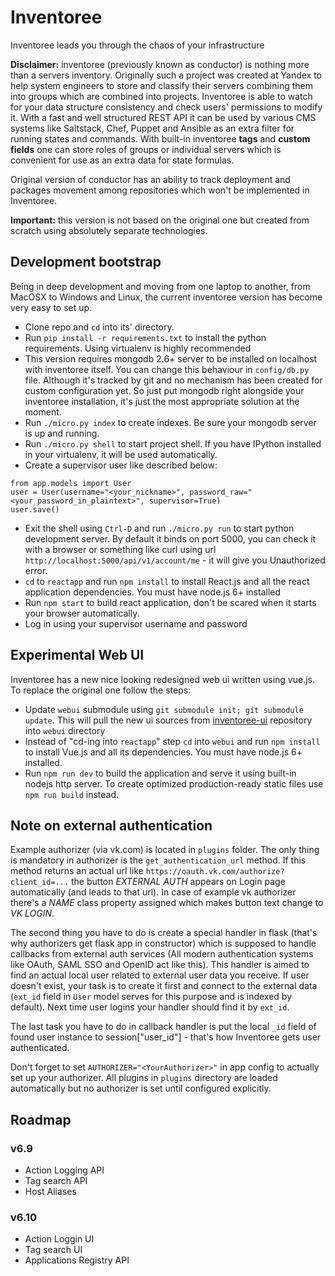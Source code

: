 # Inventoree

Inventoree leads you through the chaos of your infrastructure

**Disclaimer:** inventoree (previously known as conductor) is nothing more than a servers inventory. Originally such a project was created at Yandex to help system engineers to store and classify their servers combining them into groups which are combined into projects. Inventoree is able to watch for your data structure consistency and check users' permissions to modify it. With a fast and well structured REST API it can be used by various CMS systems like Saltstack, Chef, Puppet and Ansible as an extra filter for running states and commands. With built-in inventoree **tags** and **custom fields** one can store roles of groups or individual servers which is convenient for use as an extra data for state formulas.

Original version of conductor has an ability to track deployment and packages movement among repositories which won't be implemented in Inventoree.

**Important:** this version is not based on the original one but created from scratch using absolutely separate technologies.

## Development bootstrap

Being in deep development and moving from one laptop to another, from MacOSX to Windows and Linux, the current inventoree version has become very easy to set up. 

 * Clone repo and `cd` into its' directory. 
 * Run `pip install -r requirements.txt` to install the python requirements. Using virtualenv is highly recommended
 * This version requires mongodb 2.6+ server to be installed on localhost with inventoree itself. You can change this behaviour in `config/db.py` file. Although it's tracked by git and no mechanism has been created for custom configuration yet. So just put mongodb right alongside your inventoree installation, it's just the most appropriate solution at the moment.
 * Run `./micro.py index` to create indexes. Be sure your mongodb server is up and running.
 * Run `./micro.py shell` to start project shell. If you have IPython installed in your virtualenv, it will be used automatically.
 * Create a supervisor user like described below:
```
from app.models import User
user = User(username="<your_nickname>", password_raw="<your_password_in_plaintext>", supervisor=True)
user.save()
```
 * Exit the shell using `Ctrl-D` and run `./micro.py run` to start python development server. By default it binds on port 5000, you can check it with a browser or something like curl using url `http://localhost:5000/api/v1/account/me` - it will give you Unauthorized error.
 * `cd` to `reactapp` and run `npm install` to install React.js and all the react application dependencies. You must have node.js 6+ installed
 * Run `npm start` to build react application, don't be scared when it starts your browser automatically.
 * Log in using your supervisor username and password

## Experimental Web UI

Inventoree has a new nice looking redesigned web ui written using vue.js. To replace the original one follow the steps:
 * Update `webui` submodule using `git submodule init; git submodule update`. This will pull the new ui sources from [inventoree-ui](https://github.com/viert/inventoree-ui) repository into `webui` directory
 * Instead of "cd-ing into `reactapp`" step `cd` into `webui` and run `npm install` to install Vue.js and all its dependencies. You must have node.js 6+ installed.
 * Run `npm run dev` to build the application and serve it using built-in nodejs http server. To create optimized production-ready static files use `npm run build` instead. 

## Note on external authentication

Example authorizer (via vk.com) is located in `plugins` folder. The only thing is mandatory in authorizer is the `get_authentication_url` method. If this method returns an actual url like
`https://oauth.vk.com/authorize?client_id=...` the button *EXTERNAL AUTH* appears on Login page automatically (and leads to that url). In case of example vk authorizer there's a *NAME* class property assigned which makes button text change to *VK LOGIN*. 

The second thing you have to do is create a special handler in flask (that's why authorizers get flask app in constructor) which is supposed to handle callbacks from external auth services (All modern authentication systems like OAuth, SAML SSO and OpenID act like this). This handler is aimed to find an actual local user related to external user data you receive. If user doesn't exist, your task is to create it first and connect to the external data (`ext_id` field in `User` model serves for this purpose and is indexed by default). Next time user logins your handler should find it by `ext_id`.

The last task you have to do in callback handler is put the local `_id` field of found user instance to session["user_id"] - that's how Inventoree gets user authenticated.

Don't forget to set `AUTHORIZER="<YourAuthorizer>"` in app config to actually set up your authorizer. All plugins in `plugins` directory are loaded automatically but no
authorizer is set until configured explicitly.

## Roadmap

### v6.9

  * Action Logging API
  * Tag search API
  * Host Aliases

### v6.10
  * Action Loggin UI
  * Tag search UI
  * Applications Registry API
